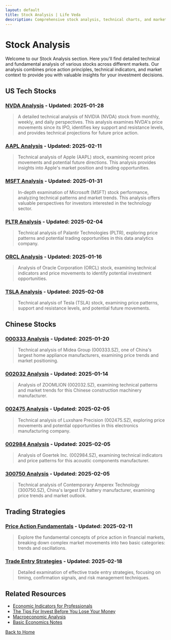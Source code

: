 ```yaml
---
layout: default
title: Stock Analysis | Life Veda
description: Comprehensive stock analysis, technical charts, and market insights for investors. Explore our detailed analysis of major stocks including NVDA, AAPL, MSFT and more.
---
```


# Stock Analysis

Welcome to our Stock Analysis section. Here you'll find detailed technical and fundamental analysis of various stocks across different markets. Our analysis combines price action principles, technical indicators, and market context to provide you with valuable insights for your investment decisions.

## US Tech Stocks

### [NVDA Analysis](./NVDA.html) - Updated: 2025-01-28
> A detailed technical analysis of NVIDIA (NVDA) stock from monthly, weekly, and daily perspectives. This analysis examines NVDA's price movements since its IPO, identifies key support and resistance levels, and provides technical projections for future price action.

### [AAPL Analysis](./AAPL.html) - Updated: 2025-02-11
> Technical analysis of Apple (AAPL) stock, examining recent price movements and potential future directions. This analysis provides insights into Apple's market position and trading opportunities.

### [MSFT Analysis](./MSFT.html) - Updated: 2025-01-31
> In-depth examination of Microsoft (MSFT) stock performance, analyzing technical patterns and market trends. This analysis offers valuable perspectives for investors interested in the technology sector.

### [PLTR Analysis](./PLTR.html) - Updated: 2025-02-04
> Technical analysis of Palantir Technologies (PLTR), exploring price patterns and potential trading opportunities in this data analytics company.

### [ORCL Analysis](./ORCL.html) - Updated: 2025-01-16
> Analysis of Oracle Corporation (ORCL) stock, examining technical indicators and price movements to identify potential investment opportunities.

### [TSLA Analysis](./TSLA.html) - Updated: 2025-02-08
> Technical analysis of Tesla (TSLA) stock, examining price patterns, support and resistance levels, and potential future movements.

## Chinese Stocks

### [000333 Analysis](./000333.html) - Updated: 2025-01-20
> Technical analysis of Midea Group (000333.SZ), one of China's largest home appliance manufacturers, examining price trends and market positioning.

### [002032 Analysis](./002032.html) - Updated: 2025-01-14
> Analysis of ZOOMLION (002032.SZ), examining technical patterns and market trends for this Chinese construction machinery manufacturer.

### [002475 Analysis](./002475.html) - Updated: 2025-02-05
> Technical analysis of Luxshare Precision (002475.SZ), exploring price movements and potential opportunities in this electronics manufacturing company.

### [002984 Analysis](./002984.html) - Updated: 2025-02-05
> Analysis of Goertek Inc. (002984.SZ), examining technical indicators and price patterns for this acoustic components manufacturer.

### [300750 Analysis](./300750.html) - Updated: 2025-02-05
> Technical analysis of Contemporary Amperex Technology (300750.SZ), China's largest EV battery manufacturer, examining price trends and market outlook.

## Trading Strategies

### [Price Action Fundamentals](./PriceAction.html) - Updated: 2025-02-11
> Explore the fundamental concepts of price action in financial markets, breaking down complex market movements into two basic categories: trends and oscillations.

### [Trade Entry Strategies](./TradeIn.html) - Updated: 2025-02-18
> Detailed examination of effective trade entry strategies, focusing on timing, confirmation signals, and risk management techniques.

## Related Resources

- [Economic Indicators for Professionals](./EIforP.html)
- [The Tips For Invest Before You Lose Your Money](./TheTipsForInvest.html)
- [Macroeconomic Analysis](./MacroEco.html)
- [Basic Economics Notes](./BasicEconomicsNote.html)

[Back to Home](./index.html) 